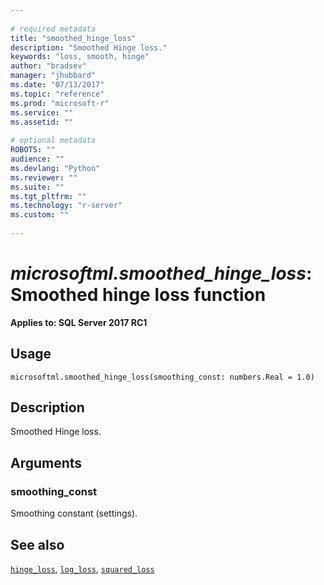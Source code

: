```yaml
--- 
 
# required metadata 
title: "smoothed_hinge_loss" 
description: "Smoothed Hinge loss." 
keywords: "loss, smooth, hinge" 
author: "bradsev" 
manager: "jhubbard" 
ms.date: "07/13/2017" 
ms.topic: "reference" 
ms.prod: "microsoft-r" 
ms.service: "" 
ms.assetid: "" 
 
# optional metadata 
ROBOTS: "" 
audience: "" 
ms.devlang: "Python" 
ms.reviewer: "" 
ms.suite: "" 
ms.tgt_pltfrm: "" 
ms.technology: "r-server" 
ms.custom: "" 
 
---
```


# *microsoftml.smoothed_hinge_loss*: Smoothed hinge loss function


**Applies to: SQL Server 2017 RC1**


## Usage



```
microsoftml.smoothed_hinge_loss(smoothing_const: numbers.Real = 1.0)
```




## Description

Smoothed Hinge loss.


## Arguments


### smoothing_const

Smoothing constant (settings).


## See also

[`hinge_loss`](hinge-loss.md),
[`log_loss`](log-loss.md),
[`squared_loss`](squared-loss.md)
